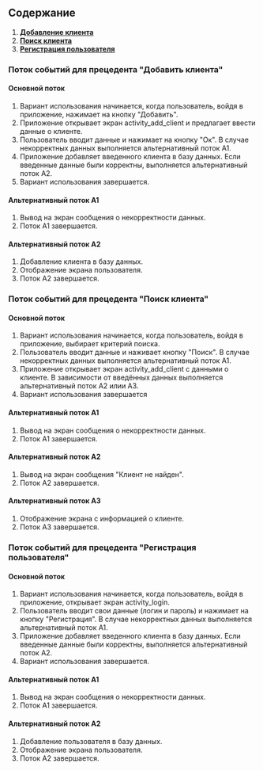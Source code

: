 ## Содержание
1. **[Добавление клиента](#addingclient)**
2. **[Поиск клиента](#findingclient)**
3. **[Регистрация пользователя](#signuping)**

### Поток событий для прецедента "Добавить клиента"
#### Основной поток

  1. Вариант использования начинается, когда пользователь, войдя в приложение,
	     нажимает на кнопку "Добавить".
  2. Приложение открывает экран activity_add_client и предлагает ввести данные о клиенте.
  3. Пользователь вводит данные и нажимает на кнопку "Ок". 
             В случае некорректных данных выполняется альтернативный поток А1.
  4. Приложение добавляет введенного клиента в базу данных.
	     Если введенные данные были корректны, выполняется альтернативный
	     поток А2.
  5. Вариант использования завершается.
  
#### Альтернативный поток А1
  
  1. Вывод на экран сообщения о некорректности данных. 
  2. Поток А1 завершается.

#### Альтернативный поток А2

  1. Добавление клиента в базу данных. 
  2. Отображение экрана пользователя.
  3. Поток А2 завершается.
 
### Поток событий для прецедента "Поиск клиента"
#### Основной поток

  1. Вариант использования начинается, когда пользователь, войдя в приложение,
	     выбирает критерий поиска.
  2. Пользователь вводит данные и наживает кнопку "Поиск".
  	      В случае некорректных данных выполняется альтернативный поток А1.
  3. Приложение открывает экран activity_add_client с данными о клиенте.
  	      В зависимости от введённых данных выполняется альтернативный поток А2 илии А3.
  4. Вариант использования завершается
  
#### Альтернативный поток А1

  1. Вывод на экран сообщения о некорректности данных. 
  2. Поток А1 завершается.
  
#### Альтернативный поток А2

  1. Вывод на экран сообщения "Клиент не найден". 
  2. Поток А2 завершается.

#### Альтернативный поток А3

  1. Отображение экрана с информацией о клиенте.
  2. Поток А3 завершается.
 
### Поток событий для прецедента "Регистрация пользователя"
#### Основной поток

  1. Вариант использования начинается, когда пользователь, войдя в приложение,
	     открывает экран activity_login.
  2. Пользователь вводит свои данные (логин и пароль) и нажимает на кнопку "Регистрация". 
             В случае некорректных данных выполняется альтернативный поток А1.
  3. Приложение добавляет введенного клиента в базу данных.
	     Если введенные данные были корректны, выполняется альтернативный
	     поток А2.
  4. Вариант использования завершается.
  
#### Альтернативный поток А1

  1. Вывод на экран сообщения о некорректности данных. 
  2. Поток А1 завершается. 
 
#### Альтернативный поток А2

  1. Добавление пользователя в базу данных. 
  2. Отображение экрана пользователя.
  3. Поток А2 завершается.

